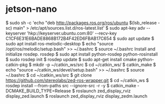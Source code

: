 # jetson-nano

$ sudo sh -c 'echo "deb http://packages.ros.org/ros/ubuntu $(lsb_release -sc) main" > /etc/apt/sources.list.d/ros-latest.list'
$ sudo apt-key adv --keyserver 'hkp://keyserver.ubuntu.com:80' --recv-key C1CF6E31E6BADE8868B172B4F42ED6FBAB17C654
$ sudo apt update
$ sudo apt install ros-melodic-desktop
$ echo "source /opt/ros/melodic/setup.bash" >> ~/.bashrc 
$ source ~/.bashrc
Install and initialize rosdep. rosdep
$ sudo apt install python-rosdep python-rosinstall 
$ sudo rosdep init 
$ rosdep update
$ sudo apt-get install cmake python-catkin-pkg 
$ mkdir -p ~/catkin_ws/src 
$ cd ~/catkin_ws/
$ catkin_make
$ echo "source ~/catkin_ws/devel/setup.bash" >> ~/.bashrc 
$ source ~/.bashrc
$ cd ~/catkin_ws/src
$ git clone https://github.com/stereolabs/zed-ros-wrapper.git
$ cd ~/catkin_ws
$ rosdep install --from-paths src --ignore-src -r -y
$ catkin_make -DCMAKE_BUILD_TYPE=Release
$ roslaunch zed_display_rviz display_zed.launch
$ roslaunch zed_display_rviz display_zedm.launch 

